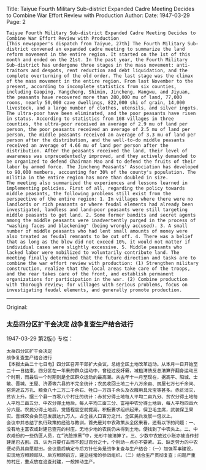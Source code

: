 Title: Taiyue Fourth Military Sub-district Expanded Cadre Meeting Decides to Combine War Effort Review with Production
Author:
Date: 1947-03-29
Page: 2

    Taiyue Fourth Military Sub-district Expanded Cadre Meeting Decides to Combine War Effort Review with Production
    [This newspaper's dispatch from Taiyue, 27th] The Fourth Military Sub-district convened an expanded cadre meeting to summarize the land reform movement in the entire region. It started on the 1st of this month and ended on the 21st. In the past year, the Fourth Military Sub-district has undergone three stages in the mass movement: anti-traitors and despots, rent reduction and debt liquidation, and the complete overturning of the old order. The last stage was the climax of the mass movement in the entire region. From last November to the present, according to incomplete statistics from six counties, including Gaoping, Yangcheng, Shimin, Jincheng, Wangwu, and Jiyuan, the peasants have recovered more than 280,000 mu of land, 77,000 rooms, nearly 50,000 cave dwellings, 822,000 shi of grain, 14,000 livestock, and a large number of clothes, utensils, and silver ingots. The ultra-poor have been eliminated, and the poor peasants have risen in status. According to statistics from 108 villages in three counties, the ultra-poor received an average of 2.9 mu of land per person, the poor peasants received an average of 2.5 mu of land per person, the middle peasants received an average of 3.3 mu of land per person after the distribution, and the well-to-do middle peasants received an average of 4.66 mu of land per person after the distribution. After the peasants received the land, their level of awareness was unprecedentedly improved, and they actively demanded to be organized to defend Chairman Mao and to defend the fruits of their labor by armed force. The Jincheng Peasants' Association has developed to 90,000 members, accounting for 30% of the county's population. The militia in the entire region has more than doubled in size.
    The meeting also summarized the experiences and lessons learned in implementing policies. First of all, regarding the policy towards middle peasants, the following problems still exist from the perspective of the entire region: 1. In villages where there were no landlords or rich peasants or where feudal elements had already been investigated, landless and land-poor peasants were still targeting middle peasants to get land. 2. Some former bandits and secret agents among the middle peasants were inadvertently purged in the process of "washing faces and blackening" (being wrongly accused). 3. A small number of middle peasants who had lent small amounts of money were also treated as feudal remnants to be cut off. 4. There was a belief that as long as the blow did not exceed 10%, it would not matter if individual cases were slightly excessive. 5. Middle peasants who lacked labor were mobilized to voluntarily contribute land. The meeting finally determined that the future direction and tasks are to combine the war effort review with production: (1) Strengthen military construction, realize that the local areas take care of the troops, and the rear takes care of the front, and establish permanent organizations for participation in the war. (2) Combine production with thorough review; for villages with serious problems, focus on investigating feudal elements, and generally promote production.



<hr /> 

Original: 


### 太岳四分区扩干会决定  战争复查生产结合进行

1947-03-29
第2版()
专栏：

    太岳四分区扩干会决定
    战争复查生产结合进行
    【本报太岳二十七日电】四分区召开干部扩大会议，总结全区土地改革运动。从本月一日开始至二十一日结束。四分区在一年来的群众运动中，曾经过反奸霸，减租清债反总清算齐翻身运动三个时期，而最后一个时期则是全区群众运动的最高潮。从去年十一月至现在，据高平、阳城、士敏、晋城、王屋、济源等六县的不完全统计；农民收回土地二十八万余亩、房屋七万七千余间、窑洞近五万孔、粮食八十二万二千余石、牲口一万四千余头及衣服用具元宝等甚多。赤贫消灭，贫农上升。据三个县一百零八个村庄的统计：赤贫分得土地每人平均二亩九分、贫农分得土地每人平均二亩五分、中农分得土地后，每人平均三亩三分、富裕中农分得土地后，每人平均四亩六分六厘。农民分得土地后，觉悟程度空前提高，积极要求组织起来，保卫毛主席，武装保卫果实。晋城农会会员已发展达九万人，占全县人口百分之卅。全区民兵发展一倍以上。
    会议中并总结了执行政策的经验与教训。首先是对中农政策从全区来看，还有以下的问题：一、没有地主富农或封建已查完的村庄，无地少地的农民仍未得到土地，便找到了中农头上。二、中农成份的一些伪匪人员，在“洗脸擦黑”中，无形中被清算了。三、少数中农放过小账亦被当作封建尾巴去割。四、认为只要打击而不超过百分之十，个别动一点亦不要紧。五、缺乏劳力的中农便动员其自愿献田。会议最后确定今后方针任务是战争复查与生产结合：（一）加强军事建设，实现地方照顾部队、后方照顾前方，建立经常的参战组织。（二）结合生产贯彻复查；问题严重的村庄，重点放在追查封建，一般推动生产。
